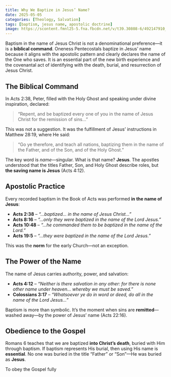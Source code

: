 ```yaml
---
title: Why We Baptize in Jesus’ Name?
date: 2025-05-05
categories: [Theology, Salvation]
tags: [baptism, jesus name, apostolic doctrine]
image: https://scontent.fmnl25-5.fna.fbcdn.net/v/t39.30808-6/492147910_1091194929711271_4116181856548017464_n.jpg?_nc_cat=104&ccb=1-7&_nc_sid=833d8c&_nc_eui2=AeGj4PrZGcJjs-PoiaR04r6DuL5oIcstta64vmghyy21rm9CfcqUf5mJmdM1CK2t1nVlU25DA6LCX4EUFX8YcD1Y&_nc_ohc=N6Ta_5YdjC0Q7kNvwHHiQCu&_nc_oc=AdlrFi7YkK_wo4t2qPf4Uf_vv6yjzO9HcPFcrD59NWBjNhHbnVV6XTjCvPm-aQiCqbafd1zS8rAngY8DmAtRrTtJ&_nc_zt=23&_nc_ht=scontent.fmnl25-5.fna&_nc_gid=YyE27EZSHsPR1dlWOW1uUA&oh=00_AfJLd2x1wYB-gOHMmJzGs6yte7z41KofbQLFweo_jp_1WA&oe=68200515
---
```


Baptism in the name of Jesus Christ is not a denominational preference—it is a **biblical command**. Oneness Pentecostals baptize in Jesus’ name because it aligns with the apostolic pattern and clearly declares the name of the One who saves. It is an essential part of the new birth experience and the covenantal act of identifying with the death, burial, and resurrection of Jesus Christ.

## The Biblical Command

In Acts 2:38, Peter, filled with the Holy Ghost and speaking under divine inspiration, declared:

> “Repent, and be baptized every one of you in the name of Jesus Christ for the remission of sins…”

This was not a suggestion. It was the fulfillment of Jesus’ instructions in Matthew 28:19, where He said:

> “Go ye therefore, and teach all nations, baptizing them in the name of the Father, and of the Son, and of the Holy Ghost.”

The key word is _name_—singular. What is that name? **Jesus**. The apostles understood that the titles Father, Son, and Holy Ghost describe roles, but **the saving name is Jesus** (Acts 4:12).

## Apostolic Practice

Every recorded baptism in the Book of Acts was performed **in the name of Jesus**:

- **Acts 2:38** – _“...baptized… in the name of Jesus Christ…”_
- **Acts 8:16** – _“...only they were baptized in the name of the Lord Jesus.”_
- **Acts 10:48** – _“...he commanded them to be baptized in the name of the Lord.”_
- **Acts 19:5** – _“...they were baptized in the name of the Lord Jesus.”_

This was the **norm** for the early Church—not an exception.

## The Power of the Name

The name of Jesus carries authority, power, and salvation:

- **Acts 4:12** – _“Neither is there salvation in any other: for there is none other name under heaven… whereby we must be saved.”_
- **Colossians 3:17** – _“Whatsoever ye do in word or deed, do all in the name of the Lord Jesus…”_

Baptism is more than symbolic. It’s the moment when sins are **remitted**—washed away—by the power of Jesus’ name (Acts 22:16).

## Obedience to the Gospel

Romans 6 teaches that we are baptized **into Christ’s death**, buried with Him through baptism. If baptism represents His burial, then using His name is **essential**. No one was buried in the title “Father” or “Son”—He was buried as **Jesus**.

To obey the Gospel fully

